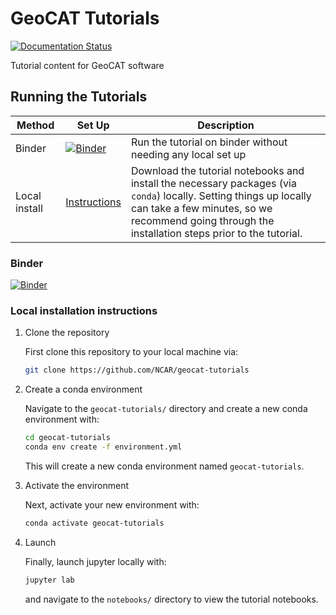 # GeoCAT Tutorials

[![Documentation Status](https://readthedocs.org/projects/geocat-tutorials/badge/?version=latest)](https://geocat-tutorials.readthedocs.io/en/latest/?badge=latest)

Tutorial content for GeoCAT software

## Running the Tutorials

| **Method** | **Set Up** | **Description** |
|---|---|---|
| Binder | [![Binder](https://mybinder.org/badge_logo.svg)](https://mybinder.org/v2/gh/NCAR/geocat-tutorials/main) | Run the tutorial on binder without needing any local set up |
| Local install |  [Instructions](#Local-installation-instructions)|Download the tutorial notebooks and install the necessary packages (via `conda`) locally. Setting things up locally can take a few minutes, so we recommend going through the installation steps prior to the tutorial.  |

### Binder

[![Binder](https://mybinder.org/badge_logo.svg)](https://mybinder.org/v2/gh/NCAR/geocat-tutorials/main)

### Local installation instructions

1. Clone the repository

    First clone this repository to your local machine via:

    ```bash
    git clone https://github.com/NCAR/geocat-tutorials
    ```

2. Create a conda environment

    Navigate to the `geocat-tutorials/` directory and create a new conda environment with:

    ```bash
    cd geocat-tutorials
    conda env create -f environment.yml
    ```

    This will create a new conda environment named `geocat-tutorials`.

3. Activate the environment

    Next, activate your new environment with:

    ```bash
    conda activate geocat-tutorials
    ```

4. Launch

    Finally, launch jupyter locally with:

    ```bash
    jupyter lab
    ```

    and navigate to the `notebooks/` directory to view the tutorial notebooks.
